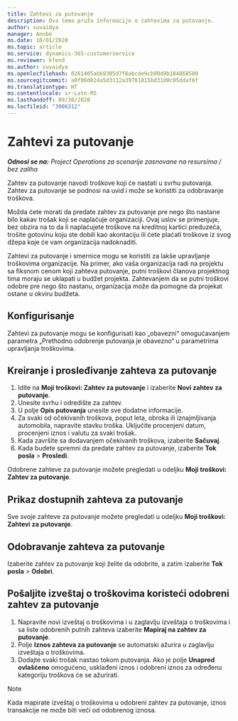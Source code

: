 ```yaml
---
title: Zahtevi za putovanje
description: Ova tema pruža informacije o zahtevima za putovanje.
author: suvaidya
manager: Annbe
ms.date: 10/01/2020
ms.topic: article
ms.service: dynamics-365-customerservice
ms.reviewer: kfend
ms.author: suvaidya
ms.openlocfilehash: 0261405abb9305d7f6abcde9cb90d9b184868580
ms.sourcegitcommit: a0f80d024a5d3112a39781815bd31d0c05ddaf6f
ms.translationtype: HT
ms.contentlocale: sr-Latn-RS
ms.lasthandoff: 09/30/2020
ms.locfileid: "3906312"
---
```

# <a name="travel-requisitions"></a>Zahtevi za putovanje

_**Odnosi se na:** Project Operations za scenarije zasnovane na resursima / bez zaliha_

Zahtev za putovanje navodi troškove koji će nastati u svrhu putovanja. Zahtev za putovanje se podnosi na uvid i može se koristiti za odobravanje troškova.

Možda ćete morati da predate zahtev za putovanje pre nego što nastane bilo kakav trošak koji se naplaćuje organizaciji. Ovaj uslov se primenjuje, bez obzira na to da li naplaćujete troškove na kreditnoj kartici preduzeća, trošite gotovinu koju ste dobili kao akontaciju ili ćete plaćati troškove iz svog džepa koje će vam organizacija nadoknaditi.

Zahtevi za putovanje i smernice mogu se koristiti za lakše upravljanje troškovima organizacije. Na primer, ako vaša organizacija radi na projektu sa fiksnom cenom koji zahteva putovanje, putni troškovi članova projektnog tima moraju se uklapati u budžet projekta. Zahtevanjem da se putni troškovi odobre pre nego što nastanu, organizacija može da pomogne da projekat ostane u okviru budžeta.

## <a name="configuration"></a>Konfigurisanje 

Zahtevi za putovanje mogu se konfigurisati kao „obavezni“ omogućavanjem parametra „Prethodno odobrenje putovanja je obavezno“ u parametrima upravljanja troškovima. 

## <a name="create-and-submit-a-travel-requisition"></a>Kreiranje i prosleđivanje zahteva za putovanje

1. Idite na **Moji troškovi: Zahtev za putovanje** i izaberite **Novi zahtev za putovanje**.
2. Unesite svrhu i odredište za zahtev.
3. U polje **Opis putovanja** unesite sve dodatne informacije. 
4. Za svaki od očekivanih troškova, poput leta, obroka ili iznajmljivanja automobila, napravite stavku troška. Uključite procenjeni datum, procenjeni iznos i valutu za svaki trošak. 
5. Kada završite sa dodavanjem očekivanih troškova, izaberite **Sačuvaj**.
6. Kada budete spremni da predate zahtev za putovanje, izaberite **Tok posla** > **Prosledi**.

Odobrene zahteve za putovanje možete pregledati u odeljku **Moji troškovi: Zahtev za putovanje**. 

## <a name="view-available-travel-requisitions"></a>Prikaz dostupnih zahteva za putovanje

Sve svoje zahteve za putovanje možete pregledati u odeljku **Moji troškovi: Zahtevi za putovanje**.

## <a name="approve-travel-requisitions"></a>Odobravanje zahteva za putovanje

Izaberite zahtev za putovanje koji želite da odobrite, a zatim izaberite **Tok posla** > **Odobri**.  

## <a name="submit-an-expense-report-using-your-approved-travel-requisition"></a>Pošaljite izveštaj o troškovima koristeći odobreni zahtev za putovanje

1. Napravite novi izveštaj o troškovima i u zaglavlju izveštaja o troškovima i sa liste odobrenih putnih zahteva izaberite **Mapiraj na zahtev za putovanje**.
2. Polje **Iznos zahteva za putovanje** se automatski ažurira u zaglavlju izveštaja o troškovima.
3. Dodajte svaki trošak nastao tokom putovanja. Ako je polje **Unapred ovlašćeno** omogućeno, usklađeni iznos i odobreni iznos za određenu kategoriju troškova će se ažurirati.

> [!NOTE]
> Kada mapirate izveštaj o troškovima u odobreni zahtev za putovanje, iznos transakcije ne može biti veći od odobrenog iznosa. 
